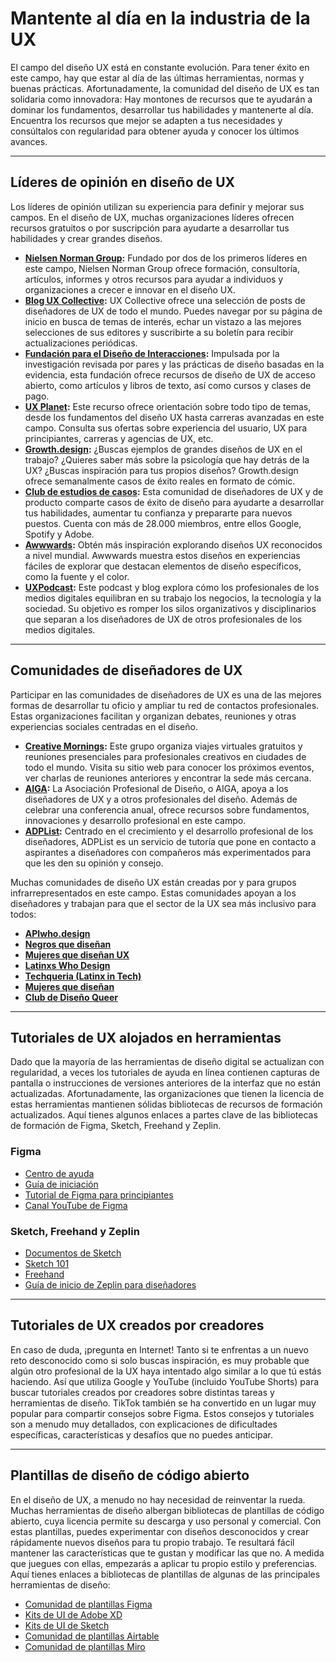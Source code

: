 # Mantente al día en la industria de la UX

El campo del diseño UX está en constante evolución. Para tener éxito en este campo, hay que estar al día de las últimas herramientas, normas y buenas prácticas. Afortunadamente, la comunidad del diseño de UX es tan solidaria como innovadora: Hay montones de recursos que te ayudarán a dominar los fundamentos, desarrollar tus habilidades y mantenerte al día. Encuentra los recursos que mejor se adapten a tus necesidades y consúltalos con regularidad para obtener ayuda y conocer los últimos avances.

---

## Líderes de opinión en diseño de UX

Los líderes de opinión utilizan su experiencia para definir y mejorar sus campos. En el diseño de UX, muchas organizaciones líderes ofrecen recursos gratuitos o por suscripción para ayudarte a desarrollar tus habilidades y crear grandes diseños.

* **[Nielsen Norman Group](https://www.nngroup.com/):** Fundado por dos de los primeros líderes en este campo, Nielsen Norman Group ofrece formación, consultoría, artículos, informes y otros recursos para ayudar a individuos y organizaciones a crecer e innovar en el diseño UX.
* **[Blog UX Collective](https://uxdesign.cc/):** UX Collective ofrece una selección de posts de diseñadores de UX de todo el mundo. Puedes navegar por su página de inicio en busca de temas de interés, echar un vistazo a las mejores selecciones de sus editores y suscribirte a su boletín para recibir actualizaciones periódicas.
* **[Fundación para el Diseño de Interacciones](https://www.interaction-design.org/):** Impulsada por la investigación revisada por pares y las prácticas de diseño basadas en la evidencia, esta fundación ofrece recursos de diseño de UX de acceso abierto, como artículos y libros de texto, así como cursos y clases de pago.
* **[UX Planet](https://uxplanet.org/):** Este recurso ofrece orientación sobre todo tipo de temas, desde los fundamentos del diseño UX hasta carreras avanzadas en este campo. Consulta sus ofertas sobre experiencia del usuario, UX para principiantes, carreras y agencias de UX, etc.
* **[Growth.design](https://growth.design/):** ¿Buscas ejemplos de grandes diseños de UX en el trabajo? ¿Quieres saber más sobre la psicología que hay detrás de la UX? ¿Buscas inspiración para tus propios diseños? Growth.design ofrece semanalmente casos de éxito reales en formato de cómic.
* **[Club de estudios de casos](https://www.case.study/):** Esta comunidad de diseñadores de UX y de producto comparte casos de éxito de diseño para ayudarte a desarrollar tus habilidades, aumentar tu confianza y prepararte para nuevos puestos. Cuenta con más de 28.000 miembros, entre ellos Google, Spotify y Adobe.
* **[Awwwards](https://www.awwwards.com/):** Obtén más inspiración explorando diseños UX reconocidos a nivel mundial. Awwwards muestra estos diseños en experiencias fáciles de explorar que destacan elementos de diseño específicos, como la fuente y el color.
* **[UXPodcast](https://uxpodcast.com/):** Este podcast y blog explora cómo los profesionales de los medios digitales equilibran en su trabajo los negocios, la tecnología y la sociedad. Su objetivo es romper los silos organizativos y disciplinarios que separan a los diseñadores de UX de otros profesionales de los medios digitales.

---

## Comunidades de diseñadores de UX

Participar en las comunidades de diseñadores de UX es una de las mejores formas de desarrollar tu oficio y ampliar tu red de contactos profesionales. Estas organizaciones facilitan y organizan debates, reuniones y otras experiencias sociales centradas en el diseño.

* **[Creative Mornings](https://creativemornings.com/):** Este grupo organiza viajes virtuales gratuitos y reuniones presenciales para profesionales creativos en ciudades de todo el mundo. Visita su sitio web para conocer los próximos eventos, ver charlas de reuniones anteriores y encontrar la sede más cercana.
* **[AIGA](https://www.aiga.org/):** La Asociación Profesional de Diseño, o AIGA, apoya a los diseñadores de UX y a otros profesionales del diseño. Además de celebrar una conferencia anual, ofrece recursos sobre fundamentos, innovaciones y desarrollo profesional en este campo.
* **[ADPList](https://adplist.org/):** Centrado en el crecimiento y el desarrollo profesional de los diseñadores, ADPList es un servicio de tutoría que pone en contacto a aspirantes a diseñadores con compañeros más experimentados para que les den su opinión y consejo.

Muchas comunidades de diseño UX están creadas por y para grupos infrarrepresentados en este campo. Estas comunidades apoyan a los diseñadores y trabajan para que el sector de la UX sea más inclusivo para todos:

* **[APIwho.design](https://apiwho.design/)**
* **[Negros que diseñan](https://www.blackswhodesign.com/)**
* **[Mujeres que diseñan UX](https://www.womenwhouxdesign.com/)**
* **[Latinxs Who Design](https://www.latinxswhodesign.com/)**
* **[Techqueria (Latinx in Tech)](https://techqueria.org/)**
* **[Mujeres que diseñan](https://womenwhodesign.com/)**
* **[Club de Diseño Queer](https://www.queerdesign.club/)**

---

## Tutoriales de UX alojados en herramientas

Dado que la mayoría de las herramientas de diseño digital se actualizan con regularidad, a veces los tutoriales de ayuda en línea contienen capturas de pantalla o instrucciones de versiones anteriores de la interfaz que no están actualizadas. Afortunadamente, las organizaciones que tienen la licencia de estas herramientas mantienen sólidas bibliotecas de recursos de formación actualizados. Aquí tienes algunos enlaces a partes clave de las bibliotecas de formación de Figma, Sketch, Freehand y Zeplin.

### Figma

* [Centro de ayuda](https://help.figma.com/hc/en-us)
* [Guía de iniciación](https://help.figma.com/hc/en-us/articles/360041697234-Get-started-with-Figma)
* [Tutorial de Figma para principiantes](https://www.youtube.com/watch?v=Cx2dkpFd_g8)
* [Canal YouTube de Figma](https://www.youtube.com/@Figma)

### Sketch, Freehand y Zeplin

* [Documentos de Sketch](https://www.sketch.com/docs/)
* [Sketch 101](https://www.sketch.com/learn/)
* [Freehand](https://www.freehand.com/learn/)
* [Guía de inicio de Zeplin para diseñadores](https://support.zeplin.io/en/articles/342137-getting-started-with-zeplin-for-designers)

---

## Tutoriales de UX creados por creadores

En caso de duda, ¡pregunta en Internet! Tanto si te enfrentas a un nuevo reto desconocido como si solo buscas inspiración, es muy probable que algún otro profesional de la UX haya intentado algo similar a lo que tú estás haciendo. Así que utiliza Google y YouTube (incluido YouTube Shorts) para buscar tutoriales creados por creadores sobre distintas tareas y herramientas de diseño. TikTok también se ha convertido en un lugar muy popular para compartir consejos sobre Figma. Estos consejos y tutoriales son a menudo muy detallados, con explicaciones de dificultades específicas, características y desafíos que no puedes anticipar.

---

## Plantillas de diseño de código abierto

En el diseño de UX, a menudo no hay necesidad de reinventar la rueda. Muchas herramientas de diseño albergan bibliotecas de plantillas de código abierto, cuya licencia permite su descarga y uso personal y comercial. Con estas plantillas, puedes experimentar con diseños desconocidos y crear rápidamente nuevos diseños para tu propio trabajo. Te resultará fácil mantener las características que te gustan y modificar las que no. A medida que juegues con ellas, empezarás a aplicar tu propio estilo y preferencias. Aquí tienes enlaces a bibliotecas de plantillas de algunas de las principales herramientas de diseño:

* [Comunidad de plantillas Figma](https://www.figma.com/community)
* [Kits de UI de Adobe XD](https://xd.adobe.com/ui-kits/)
* [Kits de UI de Sketch](https://www.sketch.com/assets/ui-kits/)
* [Comunidad de plantillas Airtable](https://airtable.com/templates)
* [Comunidad de plantillas Miro](https://miro.com/templates/)
